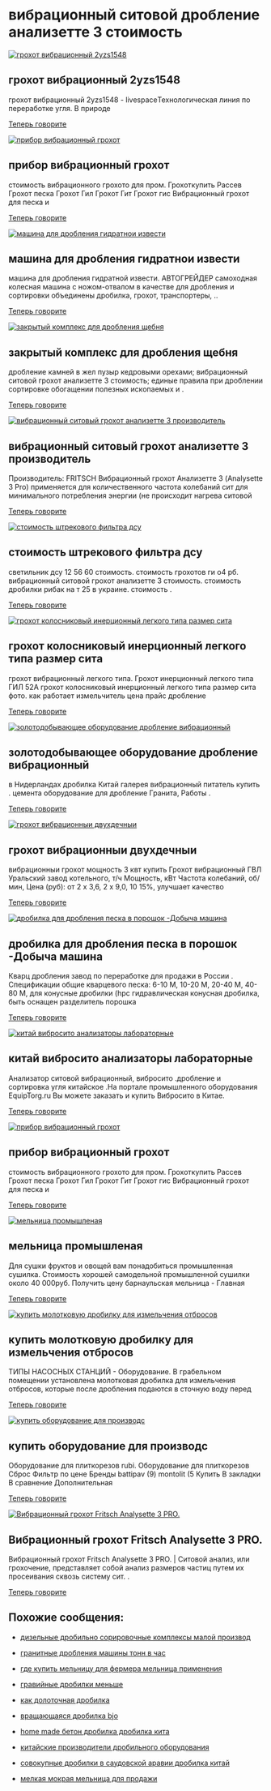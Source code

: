 # вибрационный ситовой дробление анализетте 3 стоимость
<a href="https://mnn.zoosnet.net/LR/Chatpre.aspx?id=MNN94995150&p=https://consultis.com.pl/" target="_blank">![грохот вибрационный 2yzs1548](https://github.com/millmachine/images/raw/main/403.jpg)</a>
## грохот вибрационный 2yzs1548
грохот вибрационный 2yzs1548 - livespaceТехнологическая линия по переработке угля. В природе 
<a href="https://mnn.zoosnet.net/LR/Chatpre.aspx?id=MNN94995150&p=https://consultis.com.pl/" target="_blank">Теперь говорите</a>
<a href="https://mnn.zoosnet.net/LR/Chatpre.aspx?id=MNN94995150&p=https://consultis.com.pl/" target="_blank">![прибор вибрационный грохот](https://github.com/millmachine/images/raw/main/627.jpg)</a>
## прибор вибрационный грохот
стоимость вибрационного грохото для пром. Грохоткупить Рассев Грохот песка Грохот Гил Грохот Гит Грохот гис Вибрационный грохот для песка и 
<a href="https://mnn.zoosnet.net/LR/Chatpre.aspx?id=MNN94995150&p=https://consultis.com.pl/" target="_blank">Теперь говорите</a>
<a href="https://mnn.zoosnet.net/LR/Chatpre.aspx?id=MNN94995150&p=https://consultis.com.pl/" target="_blank">![машина для дробления гидратнои извести](https://github.com/millmachine/images/raw/main/672.jpg)</a>
## машина для дробления гидратнои извести
машина для дробления гидратной извести. АВТОГРЕЙДЕР самоходная колесная машина с ножом-отвалом в качестве для дробления и сортировки объединены дробилка, грохот, транспортеры, ..
<a href="https://mnn.zoosnet.net/LR/Chatpre.aspx?id=MNN94995150&p=https://consultis.com.pl/" target="_blank">Теперь говорите</a>
<a href="https://mnn.zoosnet.net/LR/Chatpre.aspx?id=MNN94995150&p=https://consultis.com.pl/" target="_blank">![закрытый комплекс для дробления щебня](https://github.com/millmachine/images/raw/main/112.jpg)</a>
## закрытый комплекс для дробления щебня
дробление камней в жел пузыр кедровыми орехами; вибрационный ситовой грохот анализетте 3 стоимость; единые правила при дроблении сортировке обогащении полезных ископаемых и .
<a href="https://mnn.zoosnet.net/LR/Chatpre.aspx?id=MNN94995150&p=https://consultis.com.pl/" target="_blank">Теперь говорите</a>
<a href="https://mnn.zoosnet.net/LR/Chatpre.aspx?id=MNN94995150&p=https://consultis.com.pl/" target="_blank">![вибрационный ситовый грохот анализетте 3 производитель ](https://github.com/millmachine/images/raw/main/663.jpg)</a>
## вибрационный ситовый грохот анализетте 3 производитель 
Производитель: FRITSCH Вибрационный грохот Анализетте 3 (Analysette 3 Pro) применяется для количественного частота колебаний сит для минимального потребления энергии (не происходит нагрева ситовой 
<a href="https://mnn.zoosnet.net/LR/Chatpre.aspx?id=MNN94995150&p=https://consultis.com.pl/" target="_blank">Теперь говорите</a>
<a href="https://mnn.zoosnet.net/LR/Chatpre.aspx?id=MNN94995150&p=https://consultis.com.pl/" target="_blank">![стоимость штрекового фильтра дсу](https://github.com/millmachine/images/raw/main/523.jpg)</a>
## стоимость штрекового фильтра дсу
светильник дсу 12 56 60 стоимость. стоимость грохотов ги о4 рб. вибрационный ситовой грохот анализетте 3 стоимость. стоимость дробилки рибак на т 25 в украине. стоимость .
<a href="https://mnn.zoosnet.net/LR/Chatpre.aspx?id=MNN94995150&p=https://consultis.com.pl/" target="_blank">Теперь говорите</a>
<a href="https://mnn.zoosnet.net/LR/Chatpre.aspx?id=MNN94995150&p=https://consultis.com.pl/" target="_blank">![грохот колосниковый инерционный легкого типа размер сита ](https://github.com/millmachine/images/raw/main/161.jpg)</a>
## грохот колосниковый инерционный легкого типа размер сита 
грохот вибрационный легкого типа. Грохот инерционный легкого типа ГИЛ 52А грохот колосниковый инерционный легкого типа размер сита фото. как работает измельчитель  цена прайс дробление 
<a href="https://mnn.zoosnet.net/LR/Chatpre.aspx?id=MNN94995150&p=https://consultis.com.pl/" target="_blank">Теперь говорите</a>
<a href="https://mnn.zoosnet.net/LR/Chatpre.aspx?id=MNN94995150&p=https://consultis.com.pl/" target="_blank">![золотодобывающее оборудование дробление вибрационный](https://github.com/millmachine/images/raw/main/353.jpg)</a>
## золотодобывающее оборудование дробление вибрационный
в Нидерландах дробилка Китай галерея вибрационный питатель купить . цемента оборудование для дробление Гранита, Работы .
<a href="https://mnn.zoosnet.net/LR/Chatpre.aspx?id=MNN94995150&p=https://consultis.com.pl/" target="_blank">Теперь говорите</a>
<a href="https://mnn.zoosnet.net/LR/Chatpre.aspx?id=MNN94995150&p=https://consultis.com.pl/" target="_blank">![грохот вибрационныи двухдечныи](https://github.com/millmachine/images/raw/main/51.jpg)</a>
## грохот вибрационныи двухдечныи
вибрационныи грохот мощность 3 квт купить Грохот вибрационный ГВЛ Уральский завод котельного, т/ч Мощность, кВт Частота колебаний, об/мин, Цена (руб): от 2 х 3,6, 2 х 9,0, 10 15%, улучшает качество 
<a href="https://mnn.zoosnet.net/LR/Chatpre.aspx?id=MNN94995150&p=https://consultis.com.pl/" target="_blank">Теперь говорите</a>
<a href="https://mnn.zoosnet.net/LR/Chatpre.aspx?id=MNN94995150&p=https://consultis.com.pl/" target="_blank">![дробилка для дробления песка в порошок -Добыча машина](https://github.com/millmachine/images/raw/main/452.jpg)</a>
## дробилка для дробления песка в порошок -Добыча машина
Кварц дробления завод по переработке для продажи в России . Спецификации общие кварцевого песка: 6-10 М, 10-20 М, 20-40 М, 40-80 М, для конусные дробилки (hpc гидравлическая конусная дробилка, быть оснащен разделитель порошка 
<a href="https://mnn.zoosnet.net/LR/Chatpre.aspx?id=MNN94995150&p=https://consultis.com.pl/" target="_blank">Теперь говорите</a>
<a href="https://mnn.zoosnet.net/LR/Chatpre.aspx?id=MNN94995150&p=https://consultis.com.pl/" target="_blank">![китай вибросито анализаторы лабораторные](https://github.com/millmachine/images/raw/main/279.jpg)</a>
## китай вибросито анализаторы лабораторные
Анализатор ситовой вибрационный, вибросито .дробление и сортировка угля китайское .На портале промышленного оборудования EquipTorg.ru Вы можете заказать и купить Вибросито в Китае.
<a href="https://mnn.zoosnet.net/LR/Chatpre.aspx?id=MNN94995150&p=https://consultis.com.pl/" target="_blank">Теперь говорите</a>
<a href="https://mnn.zoosnet.net/LR/Chatpre.aspx?id=MNN94995150&p=https://consultis.com.pl/" target="_blank">![прибор вибрационный грохот](https://github.com/millmachine/images/raw/main/43.jpg)</a>
## прибор вибрационный грохот
стоимость вибрационного грохото для пром. Грохоткупить Рассев Грохот песка Грохот Гил Грохот Гит Грохот гис Вибрационный грохот для песка и 
<a href="https://mnn.zoosnet.net/LR/Chatpre.aspx?id=MNN94995150&p=https://consultis.com.pl/" target="_blank">Теперь говорите</a>
<a href="https://mnn.zoosnet.net/LR/Chatpre.aspx?id=MNN94995150&p=https://consultis.com.pl/" target="_blank">![мельница промышленая](https://github.com/millmachine/images/raw/main/582.jpg)</a>
## мельница промышленая
Для сушки фруктов и овощей вам понадобиться промышленная сушилка. Стоимость хорошей самодельной промышленной сушилки около 40 000руб. Получить цену барнаульская мельница - Главная
<a href="https://mnn.zoosnet.net/LR/Chatpre.aspx?id=MNN94995150&p=https://consultis.com.pl/" target="_blank">Теперь говорите</a>
<a href="https://mnn.zoosnet.net/LR/Chatpre.aspx?id=MNN94995150&p=https://consultis.com.pl/" target="_blank">![купить молотковую дробилку для измельчения отбросов](https://github.com/millmachine/images/raw/main/512.jpg)</a>
## купить молотковую дробилку для измельчения отбросов
ТИПЫ НАСОСНЫХ СТАНЦИЙ - Оборудование. В грабельном помещении установлена молотковая дробилка для измельчения отбросов, которые после дробления подаются в сточную воду перед
<a href="https://mnn.zoosnet.net/LR/Chatpre.aspx?id=MNN94995150&p=https://consultis.com.pl/" target="_blank">Теперь говорите</a>
<a href="https://mnn.zoosnet.net/LR/Chatpre.aspx?id=MNN94995150&p=https://consultis.com.pl/" target="_blank">![купить оборудование для производс](https://github.com/millmachine/images/raw/main/749.jpg)</a>
## купить оборудование для производс
Оборудование для плиткорезов rubi. Оборудование для плиткорезов Сброс Фильтр по цене Бренды battipav (9) montolit (5 Купить В закладки В сравнение Дополнительная
<a href="https://mnn.zoosnet.net/LR/Chatpre.aspx?id=MNN94995150&p=https://consultis.com.pl/" target="_blank">Теперь говорите</a>
<a href="https://mnn.zoosnet.net/LR/Chatpre.aspx?id=MNN94995150&p=https://consultis.com.pl/" target="_blank">![Вибрационный грохот Fritsch Analysette 3 PRO.](https://github.com/millmachine/images/raw/main/424.jpg)</a>
## Вибрационный грохот Fritsch Analysette 3 PRO.
Вибрационный грохот Fritsch Analysette 3 PRO. |  Ситовой анализ, или грохочение, представляет собой анализ размеров частиц путем их просеивания сквозь систему сит. .
<a href="https://mnn.zoosnet.net/LR/Chatpre.aspx?id=MNN94995150&p=https://consultis.com.pl/" target="_blank">Теперь говорите</a>
## Похожие сообщения:
* [дизельные дробильно сорировочные комплексы малой производ](%D0%B4%D0%B8%D0%B7%D0%B5%D0%BB%D1%8C%D0%BD%D1%8B%D0%B5%20%D0%B4%D1%80%D0%BE%D0%B1%D0%B8%D0%BB%D1%8C%D0%BD%D0%BE%20%D1%81%D0%BE%D1%80%D0%B8%D1%80%D0%BE%D0%B2%D0%BE%D1%87%D0%BD%D1%8B%D0%B5%20%D0%BA%D0%BE%D0%BC%D0%BF%D0%BB%D0%B5%D0%BA%D1%81%D1%8B%20%D0%BC%D0%B0%D0%BB%D0%BE%D0%B9%20%D0%BF%D1%80%D0%BE%D0%B8%D0%B7%D0%B2%D0%BE%D0%B4.md)
* [гранитные дробления машины тонн в час](%D0%B3%D1%80%D0%B0%D0%BD%D0%B8%D1%82%D0%BD%D1%8B%D0%B5%20%D0%B4%D1%80%D0%BE%D0%B1%D0%BB%D0%B5%D0%BD%D0%B8%D1%8F%20%D0%BC%D0%B0%D1%88%D0%B8%D0%BD%D1%8B%20%D1%82%D0%BE%D0%BD%D0%BD%20%D0%B2%20%D1%87%D0%B0%D1%81.md)
* [где купить мельницу для фермера мельница применения](%D0%B3%D0%B4%D0%B5%20%D0%BA%D1%83%D0%BF%D0%B8%D1%82%D1%8C%20%D0%BC%D0%B5%D0%BB%D1%8C%D0%BD%D0%B8%D1%86%D1%83%20%D0%B4%D0%BB%D1%8F%20%D1%84%D0%B5%D1%80%D0%BC%D0%B5%D1%80%D0%B0%20%D0%BC%D0%B5%D0%BB%D1%8C%D0%BD%D0%B8%D1%86%D0%B0%20%D0%BF%D1%80%D0%B8%D0%BC%D0%B5%D0%BD%D0%B5%D0%BD%D0%B8%D1%8F.md)
* [гравийные дробилки меньше](%D0%B3%D1%80%D0%B0%D0%B2%D0%B8%D0%B9%D0%BD%D1%8B%D0%B5%20%D0%B4%D1%80%D0%BE%D0%B1%D0%B8%D0%BB%D0%BA%D0%B8%20%D0%BC%D0%B5%D0%BD%D1%8C%D1%88%D0%B5.md)
* [как долоточная дробилка](%D0%BA%D0%B0%D0%BA%20%D0%B4%D0%BE%D0%BB%D0%BE%D1%82%D0%BE%D1%87%D0%BD%D0%B0%D1%8F%20%D0%B4%D1%80%D0%BE%D0%B1%D0%B8%D0%BB%D0%BA%D0%B0.md)
* [вращающаяся дробилка bjo](%D0%B2%D1%80%D0%B0%D1%89%D0%B0%D1%8E%D1%89%D0%B0%D1%8F%D1%81%D1%8F%20%D0%B4%D1%80%D0%BE%D0%B1%D0%B8%D0%BB%D0%BA%D0%B0%20bjo.md)
* [home made бетон дробилка дробилка кита](home%20made%20%D0%B1%D0%B5%D1%82%D0%BE%D0%BD%20%D0%B4%D1%80%D0%BE%D0%B1%D0%B8%D0%BB%D0%BA%D0%B0%20%D0%B4%D1%80%D0%BE%D0%B1%D0%B8%D0%BB%D0%BA%D0%B0%20%D0%BA%D0%B8%D1%82%D0%B0.md)
* [китайские производители дробильного оборудования](%D0%BA%D0%B8%D1%82%D0%B0%D0%B9%D1%81%D0%BA%D0%B8%D0%B5%20%D0%BF%D1%80%D0%BE%D0%B8%D0%B7%D0%B2%D0%BE%D0%B4%D0%B8%D1%82%D0%B5%D0%BB%D0%B8%20%D0%B4%D1%80%D0%BE%D0%B1%D0%B8%D0%BB%D1%8C%D0%BD%D0%BE%D0%B3%D0%BE%20%D0%BE%D0%B1%D0%BE%D1%80%D1%83%D0%B4%D0%BE%D0%B2%D0%B0%D0%BD%D0%B8%D1%8F.md)
* [совокупные дробилки в саудовской аравии дробилка китай](%D1%81%D0%BE%D0%B2%D0%BE%D0%BA%D1%83%D0%BF%D0%BD%D1%8B%D0%B5%20%D0%B4%D1%80%D0%BE%D0%B1%D0%B8%D0%BB%D0%BA%D0%B8%20%D0%B2%20%D1%81%D0%B0%D1%83%D0%B4%D0%BE%D0%B2%D1%81%D0%BA%D0%BE%D0%B9%20%D0%B0%D1%80%D0%B0%D0%B2%D0%B8%D0%B8%20%D0%B4%D1%80%D0%BE%D0%B1%D0%B8%D0%BB%D0%BA%D0%B0%20%D0%BA%D0%B8%D1%82%D0%B0%D0%B9.md)
* [мелкая мокрая мельница для продажи](%D0%BC%D0%B5%D0%BB%D0%BA%D0%B0%D1%8F%20%D0%BC%D0%BE%D0%BA%D1%80%D0%B0%D1%8F%20%D0%BC%D0%B5%D0%BB%D1%8C%D0%BD%D0%B8%D1%86%D0%B0%20%D0%B4%D0%BB%D1%8F%20%D0%BF%D1%80%D0%BE%D0%B4%D0%B0%D0%B6%D0%B8.md)
